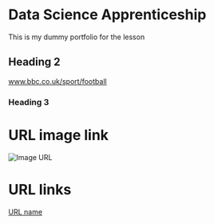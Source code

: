 # Data Science Apprenticeship
This is my dummy portfolio for the lesson

## Heading 2
www.bbc.co.uk/sport/football

### Heading 3

# URL image link

![Image URL](https://i0.wp.com/statisticsbyjim.com/wp-content/uploads/2020/07/TimeSeriesTrade.png?fit=576%2C384&ssl=1) 

# URL links
[URL name](https://www.markdownguide.org/cheat-sheet/) 
